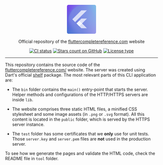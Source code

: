 <p align="center"><img src="https://raw.githubusercontent.com/albertodev01/flutter_book_website/main/public/images/favicon_96.png" alt="Website icon" /></p>
<p align="center">Official repository of the <a href="https://fluttercompletereference.com">fluttercompletereference.com</a> website</p>
<p align="center">
  <a href="https://github.com/albertodev01/flutter_book_website/actions"><img src="https://github.com/albertodev01/flutter_book_website/actions/workflows/website_ci.yml/badge.svg" alt="CI status" /></a>
  <a href="https://github.com/albertodev01/flutter_book_website/stargazers"><img src="https://img.shields.io/github/stars/albertodev01/flutter_book_website.svg?style=flat&logo=github&colorB=blue&label=stars" alt="Stars count on GitHub" /></a>
  <a href="https://github.com/albertodev01/flutter_book_website/blob/main/LICENSE"><img src="https://img.shields.io/github/license/albertodev01/flutter_book_website" alt="License type" /></a>
</p>

---

This repository contains the source code of the <a href="https://fluttercompletereference.com/">fluttercompletereference.com/</a> website. The server was created using Dart's official <a href="https://pub.dev/packages/shelf">shelf</a> package. The most relevant parts of this CLI application are:

 - The `bin` folder contains the `main()` entry-point that starts the server. Helper methods and configurations of the HTTP/HTTPS servers are inside `lib`.
 
 - The website comprises three static HTML files, a minified CSS stylesheet and some image assets (in `.png` or `.svg` format). All this content is located in the `public` folder, which is served by the HTTPS server instance.

 - The `test` folder has some certificates that we **only** use for unit tests. Those `server.key` and `server.pem` files are **not** used in the production server.
 
To see how we generate the pages and validate the HTML code, check the README file in `tool` folder.
